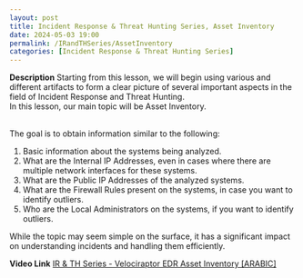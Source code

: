 ```yaml
---
layout: post
title: Incident Response & Threat Hunting Series, Asset Inventory
date: 2024-05-03 19:00
permalink: /IRandTHSeries/AssetInventory
categories: [Incident Response & Threat Hunting Series]
---
```


**Description**
Starting from this lesson, we will begin using various and different artifacts to form a clear picture of several important aspects in the field of Incident Response and Threat Hunting. \
In this lesson, our main topic will be Asset Inventory.
<br>
<br>

The goal is to obtain information similar to the following:

1. Basic information about the systems being analyzed.
2. What are the Internal IP Addresses, even in cases where there are multiple network interfaces for these systems.
3. What are the Public IP Addresses of the analyzed systems.
4. What are the Firewall Rules present on the systems, in case you want to identify outliers.
5. Who are the Local Administrators on the systems, if you want to identify outliers.

While the topic may seem simple on the surface, it has a significant impact on understanding incidents and handling them efficiently.


**Video Link**
[IR & TH Series - Velociraptor EDR Asset Inventory [ARABIC]](https://www.youtube.com/watch?v=amI-4H8-otc)